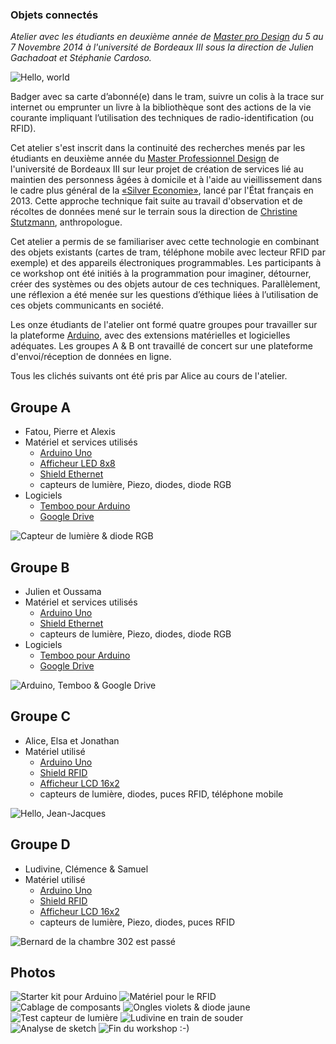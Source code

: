 ### Objets connectés
*Atelier avec les étudiants en deuxième année de [Master pro Design](http://www.u-bordeaux-montaigne.fr/fr/formations/offre_de_formation/master-XB/arts-lettres-langues-ALL/master-professionnel-design-innovation-technologie-arts-program-mag-21.html#presentation) du 5 au 7 Novembre 2014 à l'université de Bordeaux III sous la direction de Julien Gachadoat et Stéphanie Cardoso.*

![Hello, world](http://v3ga.github.io/Images/Objets-connectes/05_Arduino_Afficheur_LCD_Hello_Master_design.JPG)

Badger avec sa carte d’abonné(e) dans le tram, suivre un colis à la trace sur internet ou emprunter un livre à la bibliothèque sont des actions de la vie courante impliquant l’utilisation des techniques de radio-identification (ou RFID).

Cet atelier s'est inscrit dans la continuité des recherches menés par les étudiants en deuxième année du [Master Professionnel Design](http://www.u-bordeaux-montaigne.fr/fr/formations/offre_de_formation/master-XB/arts-lettres-langues-ALL/master-professionnel-design-innovation-technologie-arts-program-mag-21.html#presentation) de l'université de Bordeaux III sur leur projet de création de services lié au maintien des personness âgées à domicile et à l'aide au vieillissement dans le cadre plus général de la [«Silver Economie»](http://www.social-sante.gouv.fr/espaces,770/personnes-agees-autonomie,776/dossiers,758/silver-economie,2432/), lancé par l'État français en 2013.
Cette approche technique fait suite au travail d'observation et de récoltes de données mené sur le terrain sous la direction de [Christine Stutzmann](http://metamorphose-conseils.com/author/christinestutzmann/), anthropologue.

Cet atelier a permis de se familiariser avec cette technologie en combinant des objets existants (cartes de tram, téléphone mobile avec lecteur RFID par exemple) et des appareils électroniques programmables. Les participants à ce workshop ont été initiés à la programmation pour imaginer, détourner, créer des systèmes ou des objets autour de ces techniques. Parallèlement, une réflexion a été menée sur les questions d’éthique liées à l’utilisation de ces objets communicants en société.

Les onze étudiants de l'atelier ont formé quatre groupes pour travailler sur la plateforme [Arduino](http://www.arduino.cc), avec des extensions matérielles et logicielles adéquates. Les groupes A & B ont travaillé de concert sur une plateforme d'envoi/réception de données en ligne.

Tous les clichés suivants ont été pris par Alice au cours de l'atelier.

## Groupe A
* Fatou, Pierre et Alexis
* Matériel et services utilisés
  * [Arduino Uno](http://www.adafruit.com/product/50)
  * [Afficheur LED 8x8](http://www.adafruit.com/products/959)
  * [Shield Ethernet](http://www.adafruit.com/product/201)
  * capteurs de lumière, Piezo, diodes, diode RGB
* Logiciels
  * [Temboo pour Arduino](https://temboo.com/arduino/others/)
  * [Google Drive](https://www.google.com/drive/)

![Capteur de lumière & diode RGB](http://v3ga.github.io/Images/Objets-connectes/09_GroupeA_01.JPG)  

## Groupe B
* Julien et Oussama
* Matériel et services utilisés
  * [Arduino Uno](http://www.adafruit.com/product/50)
  * [Shield Ethernet](http://www.adafruit.com/product/201)
  * capteurs de lumière, Piezo, diodes, diode RGB
* Logiciels
  * [Temboo pour Arduino](https://temboo.com/arduino/others/)
  * [Google Drive](https://www.google.com/drive/)

![Arduino, Temboo & Google Drive](http://v3ga.github.io/Images/Objets-connectes/07_GroupeB_01.JPG)  

## Groupe C
* Alice, Elsa et Jonathan
* Matériel utilisé
  * [Arduino Uno](http://www.adafruit.com/product/50)
  * [Shield RFID](http://www.adafruit.com/product/789)
  * [Afficheur LCD 16x2](http://arduino.cc/documents/datasheets/LCD-WH1602B-TMI.pdf)
  * capteurs de lumière, diodes, puces RFID, téléphone mobile

![Hello, Jean-Jacques](http://v3ga.github.io/Images/Objets-connectes/06_GroupeC_02.JPG)  


## Groupe D
* Ludivine, Clémence & Samuel
* Matériel utilisé
  * [Arduino Uno](http://www.adafruit.com/product/50)
  * [Shield RFID](http://www.adafruit.com/product/789)
  * [Afficheur LCD 16x2](http://arduino.cc/documents/datasheets/LCD-WH1602B-TMI.pdf)
  * capteurs de lumière, Piezo, diodes, puces RFID

![Bernard de la chambre 302 est passé](http://v3ga.github.io/Images/Objets-connectes/14_GroupeD_01.JPG)  

## Photos
![Starter kit pour Arduino](http://v3ga.github.io/Images/Objets-connectes/03_Arduino_starter_kit.JPG)
![Matériel pour le RFID](http://v3ga.github.io/Images/Objets-connectes/01_Arduino_RFID_shield_breadboard_tags.JPG)
![Cablage de composants](http://v3ga.github.io/Images/Objets-connectes/02_Arduino_cablage.JPG)
![Ongles violets & diode jaune](http://v3ga.github.io/Images/Objets-connectes/11_Arduino_test_capteur.JPG)
![Test capteur de lumière](http://v3ga.github.io/Images/Objets-connectes/10_Arduino_test_capteur.JPG)
![Ludivine en train de souder](http://v3ga.github.io/Images/Objets-connectes/08_Ludivine_soude.JPG)  
![Analyse de sketch](http://v3ga.github.io/Images/Objets-connectes/12_Arduino_Julien_Oussama_Pierre_Julien.JPG)
![Fin du workshop :-)](http://v3ga.github.io/Images/Objets-connectes/04_Julien_Paon.JPG)  


